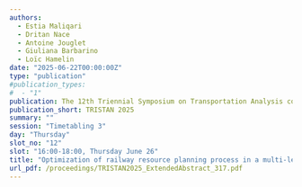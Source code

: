 ```yaml
---
authors:
  - Estia Maliqari
  - Dritan Nace
  - Antoine Jouglet
  - Giuliana Barbarino
  - Loïc Hamelin
date: "2025-06-22T00:00:00Z"
type: "publication"
#publication_types:
#  - "1"
publication: The 12th Triennial Symposium on Transportation Analysis conference
publication_short: TRISTAN 2025
summary: ""
session: "Timetabling 3"
day: "Thursday"
slot_no: "12"
slot: "16:00-18:00, Thursday June 26"
title: "Optimization of railway resource planning process in a multi-level scale"
url_pdf: /proceedings/TRISTAN2025_ExtendedAbstract_317.pdf
---
```

